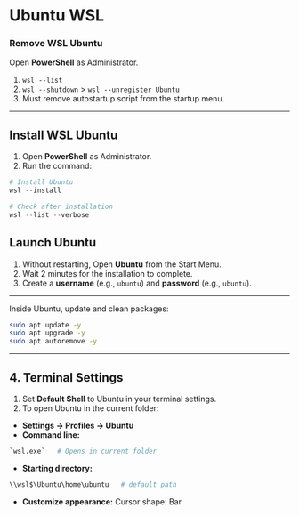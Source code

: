 # Ubuntu WSL

### Remove WSL Ubuntu

Open **PowerShell** as Administrator.
1. `wsl --list`
2. `wsl --shutdown` > `wsl --unregister Ubuntu`
3. Must remove autostartup script from the startup menu.

---

## Install WSL Ubuntu

1. Open **PowerShell** as Administrator.
2. Run the command:

```powershell
# Install Ubuntu
wsl --install

# Check after installation
wsl --list --verbose
```

## Launch Ubuntu

1. Without restarting, Open **Ubuntu** from the Start Menu.
2. Wait 2 minutes for the installation to complete.
3. Create a **username** (e.g., `ubuntu`) and **password** (e.g., `ubuntu`).

---

Inside Ubuntu, update and clean packages:

```bash
sudo apt update -y
sudo apt upgrade -y
sudo apt autoremove -y
```

---

## 4. Terminal Settings

1. Set **Default Shell** to Ubuntu in your terminal settings.
2. To open Ubuntu in the current folder:

* **Settings → Profiles → Ubuntu**
* **Command line:**
```bash
`wsl.exe`   # Opens in current folder
```
* **Starting directory:**
```bash
\\wsl$\Ubuntu\home\ubuntu   # default path
```
* **Customize appearance:** Cursor shape: Bar
